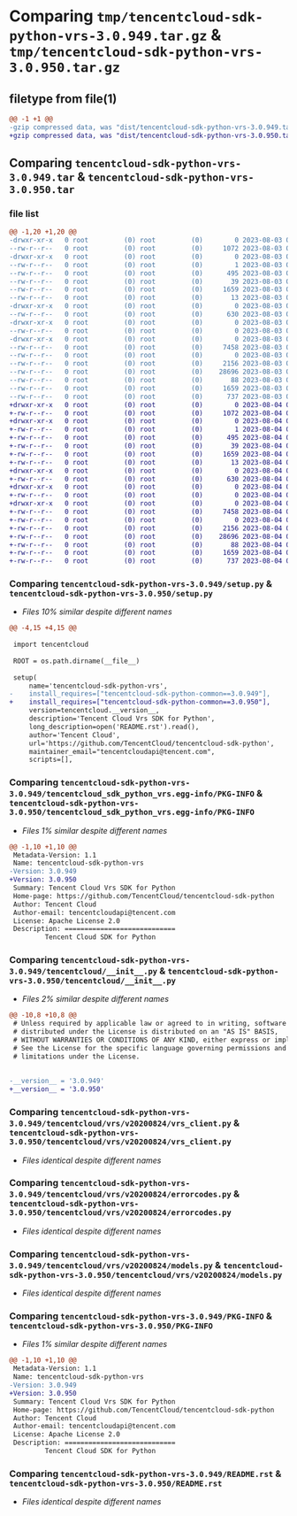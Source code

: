 # Comparing `tmp/tencentcloud-sdk-python-vrs-3.0.949.tar.gz` & `tmp/tencentcloud-sdk-python-vrs-3.0.950.tar.gz`

## filetype from file(1)

```diff
@@ -1 +1 @@
-gzip compressed data, was "dist/tencentcloud-sdk-python-vrs-3.0.949.tar", last modified: Thu Aug  3 00:38:31 2023, max compression
+gzip compressed data, was "dist/tencentcloud-sdk-python-vrs-3.0.950.tar", last modified: Fri Aug  4 00:38:28 2023, max compression
```

## Comparing `tencentcloud-sdk-python-vrs-3.0.949.tar` & `tencentcloud-sdk-python-vrs-3.0.950.tar`

### file list

```diff
@@ -1,20 +1,20 @@
-drwxr-xr-x   0 root         (0) root         (0)        0 2023-08-03 00:38:31.000000 tencentcloud-sdk-python-vrs-3.0.949/
--rw-r--r--   0 root         (0) root         (0)     1072 2023-08-03 00:38:31.000000 tencentcloud-sdk-python-vrs-3.0.949/setup.py
-drwxr-xr-x   0 root         (0) root         (0)        0 2023-08-03 00:38:31.000000 tencentcloud-sdk-python-vrs-3.0.949/tencentcloud_sdk_python_vrs.egg-info/
--rw-r--r--   0 root         (0) root         (0)        1 2023-08-03 00:38:31.000000 tencentcloud-sdk-python-vrs-3.0.949/tencentcloud_sdk_python_vrs.egg-info/dependency_links.txt
--rw-r--r--   0 root         (0) root         (0)      495 2023-08-03 00:38:31.000000 tencentcloud-sdk-python-vrs-3.0.949/tencentcloud_sdk_python_vrs.egg-info/SOURCES.txt
--rw-r--r--   0 root         (0) root         (0)       39 2023-08-03 00:38:31.000000 tencentcloud-sdk-python-vrs-3.0.949/tencentcloud_sdk_python_vrs.egg-info/requires.txt
--rw-r--r--   0 root         (0) root         (0)     1659 2023-08-03 00:38:31.000000 tencentcloud-sdk-python-vrs-3.0.949/tencentcloud_sdk_python_vrs.egg-info/PKG-INFO
--rw-r--r--   0 root         (0) root         (0)       13 2023-08-03 00:38:31.000000 tencentcloud-sdk-python-vrs-3.0.949/tencentcloud_sdk_python_vrs.egg-info/top_level.txt
-drwxr-xr-x   0 root         (0) root         (0)        0 2023-08-03 00:38:31.000000 tencentcloud-sdk-python-vrs-3.0.949/tencentcloud/
--rw-r--r--   0 root         (0) root         (0)      630 2023-08-03 00:38:31.000000 tencentcloud-sdk-python-vrs-3.0.949/tencentcloud/__init__.py
-drwxr-xr-x   0 root         (0) root         (0)        0 2023-08-03 00:38:31.000000 tencentcloud-sdk-python-vrs-3.0.949/tencentcloud/vrs/
--rw-r--r--   0 root         (0) root         (0)        0 2023-08-03 00:38:31.000000 tencentcloud-sdk-python-vrs-3.0.949/tencentcloud/vrs/__init__.py
-drwxr-xr-x   0 root         (0) root         (0)        0 2023-08-03 00:38:31.000000 tencentcloud-sdk-python-vrs-3.0.949/tencentcloud/vrs/v20200824/
--rw-r--r--   0 root         (0) root         (0)     7458 2023-08-03 00:38:31.000000 tencentcloud-sdk-python-vrs-3.0.949/tencentcloud/vrs/v20200824/vrs_client.py
--rw-r--r--   0 root         (0) root         (0)        0 2023-08-03 00:38:31.000000 tencentcloud-sdk-python-vrs-3.0.949/tencentcloud/vrs/v20200824/__init__.py
--rw-r--r--   0 root         (0) root         (0)     2156 2023-08-03 00:38:31.000000 tencentcloud-sdk-python-vrs-3.0.949/tencentcloud/vrs/v20200824/errorcodes.py
--rw-r--r--   0 root         (0) root         (0)    28696 2023-08-03 00:38:31.000000 tencentcloud-sdk-python-vrs-3.0.949/tencentcloud/vrs/v20200824/models.py
--rw-r--r--   0 root         (0) root         (0)       88 2023-08-03 00:38:31.000000 tencentcloud-sdk-python-vrs-3.0.949/setup.cfg
--rw-r--r--   0 root         (0) root         (0)     1659 2023-08-03 00:38:31.000000 tencentcloud-sdk-python-vrs-3.0.949/PKG-INFO
--rw-r--r--   0 root         (0) root         (0)      737 2023-08-03 00:38:31.000000 tencentcloud-sdk-python-vrs-3.0.949/README.rst
+drwxr-xr-x   0 root         (0) root         (0)        0 2023-08-04 00:38:28.000000 tencentcloud-sdk-python-vrs-3.0.950/
+-rw-r--r--   0 root         (0) root         (0)     1072 2023-08-04 00:38:28.000000 tencentcloud-sdk-python-vrs-3.0.950/setup.py
+drwxr-xr-x   0 root         (0) root         (0)        0 2023-08-04 00:38:28.000000 tencentcloud-sdk-python-vrs-3.0.950/tencentcloud_sdk_python_vrs.egg-info/
+-rw-r--r--   0 root         (0) root         (0)        1 2023-08-04 00:38:28.000000 tencentcloud-sdk-python-vrs-3.0.950/tencentcloud_sdk_python_vrs.egg-info/dependency_links.txt
+-rw-r--r--   0 root         (0) root         (0)      495 2023-08-04 00:38:28.000000 tencentcloud-sdk-python-vrs-3.0.950/tencentcloud_sdk_python_vrs.egg-info/SOURCES.txt
+-rw-r--r--   0 root         (0) root         (0)       39 2023-08-04 00:38:28.000000 tencentcloud-sdk-python-vrs-3.0.950/tencentcloud_sdk_python_vrs.egg-info/requires.txt
+-rw-r--r--   0 root         (0) root         (0)     1659 2023-08-04 00:38:28.000000 tencentcloud-sdk-python-vrs-3.0.950/tencentcloud_sdk_python_vrs.egg-info/PKG-INFO
+-rw-r--r--   0 root         (0) root         (0)       13 2023-08-04 00:38:28.000000 tencentcloud-sdk-python-vrs-3.0.950/tencentcloud_sdk_python_vrs.egg-info/top_level.txt
+drwxr-xr-x   0 root         (0) root         (0)        0 2023-08-04 00:38:28.000000 tencentcloud-sdk-python-vrs-3.0.950/tencentcloud/
+-rw-r--r--   0 root         (0) root         (0)      630 2023-08-04 00:38:28.000000 tencentcloud-sdk-python-vrs-3.0.950/tencentcloud/__init__.py
+drwxr-xr-x   0 root         (0) root         (0)        0 2023-08-04 00:38:28.000000 tencentcloud-sdk-python-vrs-3.0.950/tencentcloud/vrs/
+-rw-r--r--   0 root         (0) root         (0)        0 2023-08-04 00:38:28.000000 tencentcloud-sdk-python-vrs-3.0.950/tencentcloud/vrs/__init__.py
+drwxr-xr-x   0 root         (0) root         (0)        0 2023-08-04 00:38:28.000000 tencentcloud-sdk-python-vrs-3.0.950/tencentcloud/vrs/v20200824/
+-rw-r--r--   0 root         (0) root         (0)     7458 2023-08-04 00:38:28.000000 tencentcloud-sdk-python-vrs-3.0.950/tencentcloud/vrs/v20200824/vrs_client.py
+-rw-r--r--   0 root         (0) root         (0)        0 2023-08-04 00:38:28.000000 tencentcloud-sdk-python-vrs-3.0.950/tencentcloud/vrs/v20200824/__init__.py
+-rw-r--r--   0 root         (0) root         (0)     2156 2023-08-04 00:38:28.000000 tencentcloud-sdk-python-vrs-3.0.950/tencentcloud/vrs/v20200824/errorcodes.py
+-rw-r--r--   0 root         (0) root         (0)    28696 2023-08-04 00:38:28.000000 tencentcloud-sdk-python-vrs-3.0.950/tencentcloud/vrs/v20200824/models.py
+-rw-r--r--   0 root         (0) root         (0)       88 2023-08-04 00:38:28.000000 tencentcloud-sdk-python-vrs-3.0.950/setup.cfg
+-rw-r--r--   0 root         (0) root         (0)     1659 2023-08-04 00:38:28.000000 tencentcloud-sdk-python-vrs-3.0.950/PKG-INFO
+-rw-r--r--   0 root         (0) root         (0)      737 2023-08-04 00:38:28.000000 tencentcloud-sdk-python-vrs-3.0.950/README.rst
```

### Comparing `tencentcloud-sdk-python-vrs-3.0.949/setup.py` & `tencentcloud-sdk-python-vrs-3.0.950/setup.py`

 * *Files 10% similar despite different names*

```diff
@@ -4,15 +4,15 @@
 
 import tencentcloud
 
 ROOT = os.path.dirname(__file__)
 
 setup(
     name='tencentcloud-sdk-python-vrs',
-    install_requires=["tencentcloud-sdk-python-common==3.0.949"],
+    install_requires=["tencentcloud-sdk-python-common==3.0.950"],
     version=tencentcloud.__version__,
     description='Tencent Cloud Vrs SDK for Python',
     long_description=open('README.rst').read(),
     author='Tencent Cloud',
     url='https://github.com/TencentCloud/tencentcloud-sdk-python',
     maintainer_email="tencentcloudapi@tencent.com",
     scripts=[],
```

### Comparing `tencentcloud-sdk-python-vrs-3.0.949/tencentcloud_sdk_python_vrs.egg-info/PKG-INFO` & `tencentcloud-sdk-python-vrs-3.0.950/tencentcloud_sdk_python_vrs.egg-info/PKG-INFO`

 * *Files 1% similar despite different names*

```diff
@@ -1,10 +1,10 @@
 Metadata-Version: 1.1
 Name: tencentcloud-sdk-python-vrs
-Version: 3.0.949
+Version: 3.0.950
 Summary: Tencent Cloud Vrs SDK for Python
 Home-page: https://github.com/TencentCloud/tencentcloud-sdk-python
 Author: Tencent Cloud
 Author-email: tencentcloudapi@tencent.com
 License: Apache License 2.0
 Description: ============================
         Tencent Cloud SDK for Python
```

### Comparing `tencentcloud-sdk-python-vrs-3.0.949/tencentcloud/__init__.py` & `tencentcloud-sdk-python-vrs-3.0.950/tencentcloud/__init__.py`

 * *Files 2% similar despite different names*

```diff
@@ -10,8 +10,8 @@
 # Unless required by applicable law or agreed to in writing, software
 # distributed under the License is distributed on an "AS IS" BASIS,
 # WITHOUT WARRANTIES OR CONDITIONS OF ANY KIND, either express or implied.
 # See the License for the specific language governing permissions and
 # limitations under the License.
 
 
-__version__ = '3.0.949'
+__version__ = '3.0.950'
```

### Comparing `tencentcloud-sdk-python-vrs-3.0.949/tencentcloud/vrs/v20200824/vrs_client.py` & `tencentcloud-sdk-python-vrs-3.0.950/tencentcloud/vrs/v20200824/vrs_client.py`

 * *Files identical despite different names*

### Comparing `tencentcloud-sdk-python-vrs-3.0.949/tencentcloud/vrs/v20200824/errorcodes.py` & `tencentcloud-sdk-python-vrs-3.0.950/tencentcloud/vrs/v20200824/errorcodes.py`

 * *Files identical despite different names*

### Comparing `tencentcloud-sdk-python-vrs-3.0.949/tencentcloud/vrs/v20200824/models.py` & `tencentcloud-sdk-python-vrs-3.0.950/tencentcloud/vrs/v20200824/models.py`

 * *Files identical despite different names*

### Comparing `tencentcloud-sdk-python-vrs-3.0.949/PKG-INFO` & `tencentcloud-sdk-python-vrs-3.0.950/PKG-INFO`

 * *Files 1% similar despite different names*

```diff
@@ -1,10 +1,10 @@
 Metadata-Version: 1.1
 Name: tencentcloud-sdk-python-vrs
-Version: 3.0.949
+Version: 3.0.950
 Summary: Tencent Cloud Vrs SDK for Python
 Home-page: https://github.com/TencentCloud/tencentcloud-sdk-python
 Author: Tencent Cloud
 Author-email: tencentcloudapi@tencent.com
 License: Apache License 2.0
 Description: ============================
         Tencent Cloud SDK for Python
```

### Comparing `tencentcloud-sdk-python-vrs-3.0.949/README.rst` & `tencentcloud-sdk-python-vrs-3.0.950/README.rst`

 * *Files identical despite different names*

